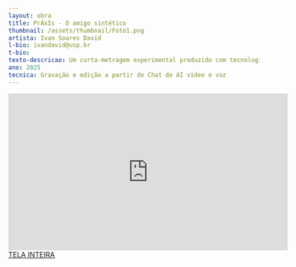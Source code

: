 ```yaml
---
layout: obra
title: PrÁxIs - O amigo sintético 
thumbnail: /assets/thumbnail/Foto1.png
artista: Ivan Soares David 
l-bio: ivandavid@usp.br
t-bio: 
texto-descricao: Um curta-metragem experimental produzido com tecnologia de voz e vídeo por inteligência artificial, no qual o autor utiliza o Oculus Quest 2 para criar uma experiência imersiva de realidade virtual. No filme, o “interator” dialoga com a IA, explorando temas como práxis e a construção de uma amizade colaborativa entre humano e máquina.
ano: 2025
tecnica: Gravação e edição a partir de Chat de AI vídeo e voz 
---
```

<iframe width="560" height="315" src="https://www.youtube.com/embed/8XN1Q90rRj0?si=Q6wQNk-8teAuSEbd" title="YouTube video player" frameborder="0" allow="accelerometer; autoplay; clipboard-write; encrypted-media; gyroscope; picture-in-picture; web-share" referrerpolicy="strict-origin-when-cross-origin" allowfullscreen></iframe>
<br>
<a href="https://youtu.be/8XN1Q90rRj0?si=iChAFalRWRN8TiTK" target="_blank">TELA INTEIRA</a>
